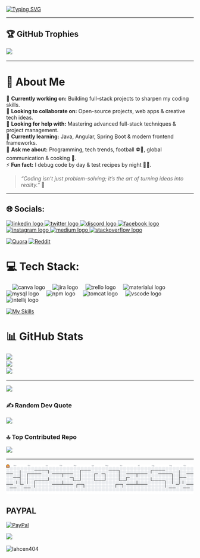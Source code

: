 [![Typing SVG](https://readme-typing-svg.demolab.com?font=Fira+Code&weight=1000&size=27&pause=1000&color=19FF00&vCenter=true&width=520&height=53&lines=%F0%9F%91%BE+WELCOME+TO+LAHCEN'S+PROFILE+%F0%9F%91%BE;💻+Full+Stack+Developer+%7C;⚡+Coding+%26+Creativity+Combined)](https://git.io/typing-svg)

---

## 🏆 GitHub Trophies
![](https://github-profile-trophy.vercel.app/?username=lahcen404&theme=radical&no-frame=false&no-bg=true&margin-w=4)

---

# 💫 About Me
🔭 **Currently working on:** Building full-stack projects to sharpen my coding skills.  
👯 **Looking to collaborate on:** Open-source projects, web apps & creative tech ideas.  
🤝 **Looking for help with:** Mastering advanced full-stack techniques & project management.  
🌱 **Currently learning:** Java, Angular, Spring Boot & modern frontend frameworks.  
💬 **Ask me about:** Programming, tech trends, football ⚽🤍, global communication & cooking 🍳.  
⚡ **Fun fact:** I debug code by day & test recipes by night 🌙✨.  

> *“Coding isn’t just problem-solving; it’s the art of turning ideas into reality.”* 🚀  

---


## 🌐 Socials:

<div align="left">
  <a href="https://linkedin.com/in/lahcen-ait-maskour-32716422b" target="_blank">
    <img src="https://raw.githubusercontent.com/maurodesouza/profile-readme-generator/master/src/assets/icons/social/linkedin/default.svg" width="52" height="40" alt="linkedin logo"  />
  </a>
  <a href="https://x.com/lahcen__maskour" target="_blank">
    <img src="https://raw.githubusercontent.com/maurodesouza/profile-readme-generator/master/src/assets/icons/social/twitter/default.svg" width="52" height="40" alt="twitter logo"  />
  </a>
  <a href="https://discordapp.com/users/749634870145187910" target="_blank">
    <img src="https://raw.githubusercontent.com/maurodesouza/profile-readme-generator/master/src/assets/icons/social/discord/default.svg" width="52" height="40" alt="discord logo"  />
  </a>
  <a href="https://facebook.com/Lahcen.Ait.Maskour0" target="_blank">
    <img src="https://raw.githubusercontent.com/maurodesouza/profile-readme-generator/master/src/assets/icons/social/facebook/default.svg" width="52" height="40" alt="facebook logo"  />
  </a>
  <a href="https://instagram.com/lahcen__maskour" target="_blank">
    <img src="https://raw.githubusercontent.com/maurodesouza/profile-readme-generator/master/src/assets/icons/social/instagram/default.svg" width="52" height="40" alt="instagram logo"  />
  </a>
  <a href="https://medium.com/@@lahcen.maskour2003" target="_blank">
    <img src="https://raw.githubusercontent.com/maurodesouza/profile-readme-generator/master/src/assets/icons/social/medium/default.svg" width="52" height="40" alt="medium logo"  />
  </a>
  <a href="https://stackoverflow.com/users/28152849" target="_blank">
    <img src="https://raw.githubusercontent.com/maurodesouza/profile-readme-generator/master/src/assets/icons/social/stackoverflow/default.svg" width="52" height="40" alt="stackoverflow logo"  />
  </a>
</div>

 [![Quora](https://img.shields.io/badge/Quora-%23B92B27.svg?logo=Quora&logoColor=white)](https://quora.com/profile/AIT-MASKOUR-Lahcen) [![Reddit](https://img.shields.io/badge/Reddit-%23FF4500.svg?logo=Reddit&logoColor=white)](https://reddit.com/user/Lahcen404) 




# 💻 Tech Stack:

<div align="left">

  <img width="12" />
  <img src="https://cdn.jsdelivr.net/gh/devicons/devicon/icons/canva/canva-original.svg" height="40" alt="canva logo"  />
  <img width="12" />
  <img src="https://cdn.jsdelivr.net/gh/devicons/devicon/icons/jira/jira-original.svg" height="40" alt="jira logo"  />
  <img width="12" />
  <img src="https://cdn.jsdelivr.net/gh/devicons/devicon/icons/trello/trello-plain.svg" height="40" alt="trello logo"  />
  <img width="12" />
  <img src="https://cdn.jsdelivr.net/gh/devicons/devicon/icons/materialui/materialui-original.svg" height="40" alt="materialui logo"  />
  <img width="12" />
  <img src="https://cdn.jsdelivr.net/gh/devicons/devicon/icons/mysql/mysql-original.svg" height="40" alt="mysql logo"  />
  <img width="12" />
  <img src="https://cdn.jsdelivr.net/gh/devicons/devicon/icons/npm/npm-original-wordmark.svg" height="40" alt="npm logo"  />
  <img width="12" />
  <img src="https://cdn.jsdelivr.net/gh/devicons/devicon/icons/tomcat/tomcat-original.svg" height="40" alt="tomcat logo"  />
  <img width="12" />
  <img src="https://cdn.jsdelivr.net/gh/devicons/devicon/icons/vscode/vscode-original.svg" height="40" alt="vscode logo"  />
  <img width="12" />
  <img src="https://cdn.jsdelivr.net/gh/devicons/devicon/icons/intellij/intellij-original.svg" height="40" alt="intellij logo"  />
</div>

[![My Skills](https://skillicons.dev/icons?i=java,js,ts,html,css,c,cpp,angular,spring,figma,git,github,tailwind,bootstrap,docker,jenkins)](https://github?com/lahcen404)



###

# 📊 GitHub Stats
![](https://github-readme-stats.vercel.app/api?username=lahcen404&theme=neon&hide_border=false&include_all_commits=true&count_private=true)<br/>
![](https://nirzak-streak-stats.vercel.app/?user=lahcen404&theme=neon&hide_border=false)<br/>
![](https://github-readme-stats.vercel.app/api/top-langs/?username=lahcen404&theme=neon&hide_border=false&include_all_commits=true&count_private=true&layout=compact)

---


![](https://github.com/lahcen404/lahcen404/blob/output/github-contribution-grid-snake.svg)
### ✍️ Random Dev Quote

![](https://quotes-github-readme.vercel.app/api?type=horizontal&theme=radical)

### 🔝 Top Contributed Repo
![](https://github-contributor-stats.vercel.app/api?username=lahcen404&limit=5&theme=dark&combine_all_yearly_contributions=true)

---


<picture>
  <source media="(prefers-color-scheme: dark)" srcset="https://raw.githubusercontent.com/lahcen404/lahcen404/output/pacman-contribution-graph-dark.svg">
  <source media="(prefers-color-scheme: light)" srcset="https://raw.githubusercontent.com/lahcen404/lahcen404/output/pacman-contribution-graph.svg">
  <img alt="pacman contribution graph" src="https://raw.githubusercontent.com/lahcen404/lahcen404/output/pacman-contribution-graph.svg">
</picture>

###



  ## PAYPAL
  [![PayPal](https://img.shields.io/badge/PayPal-00457C?style=for-the-badge&logo=paypal&logoColor=white)](https://www.paypal.me/lahcen100k) 


[![](https://visitcount.itsvg.in/api?id=lahcen404&icon=0&color=0)](https://visitcount.itsvg.in)
<p align="left"> <img src="https://komarev.com/ghpvc/?username=lahcen404&label=Profile%20views&color=0e75b6&style=flat" alt="lahcen404" /> </p>

  

